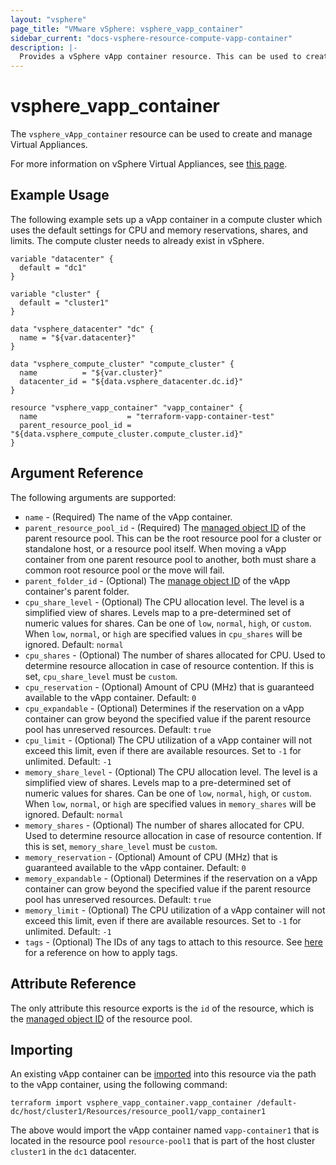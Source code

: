 ```yaml
---
layout: "vsphere"
page_title: "VMware vSphere: vsphere_vapp_container"
sidebar_current: "docs-vsphere-resource-compute-vapp-container"
description: |-
  Provides a vSphere vApp container resource. This can be used to create and manage vApp container.
---
```


# vsphere\_vapp\_container

The `vsphere_vApp_container` resource can be used to create and manage
Virtual Appliances.

For more information on vSphere Virtual Appliances, see [this
page][ref-vsphere-vapp].

[ref-vsphere-vapp]: https://docs.vmware.com/en/VMware-vSphere/6.5/com.vmware.vsphere.vm_admin.doc/GUID-2A95EBB8-1779-40FA-B4FB-4D0845750879.html

## Example Usage

The following example sets up a vApp container in a compute cluster which uses
the default settings for CPU and memory reservations, shares, and limits. The
compute cluster needs to already exist in vSphere.  

```hcl
variable "datacenter" {
  default = "dc1"
}

variable "cluster" {
  default = "cluster1"
}

data "vsphere_datacenter" "dc" {
  name = "${var.datacenter}"
}

data "vsphere_compute_cluster" "compute_cluster" {
  name          = "${var.cluster}"
  datacenter_id = "${data.vsphere_datacenter.dc.id}"
}

resource "vsphere_vapp_container" "vapp_container" {
  name                    = "terraform-vapp-container-test"
  parent_resource_pool_id = "${data.vsphere_compute_cluster.compute_cluster.id}"
}
```

## Argument Reference

The following arguments are supported:

* `name` - (Required) The name of the vApp container.
* `parent_resource_pool_id` - (Required) The [managed object ID][docs-about-morefs]
  of the parent resource pool. This can be the root resource pool for a cluster
  or standalone host, or a resource pool itself. When moving a vApp container
  from one parent resource pool to another, both must share a common root
  resource pool or the move will fail.
* `parent_folder_id` - (Optional) The [manage object ID][docs-about-morefs] of
  the vApp container's parent folder.
* `cpu_share_level` - (Optional) The CPU allocation level. The level is a
  simplified view of shares. Levels map to a pre-determined set of numeric
  values for shares. Can be one of `low`, `normal`, `high`, or `custom`. When
  `low`, `normal`, or `high` are specified values in `cpu_shares` will be
  ignored.  Default: `normal`
* `cpu_shares` - (Optional) The number of shares allocated for CPU. Used to
  determine resource allocation in case of resource contention. If this is set,
  `cpu_share_level` must be `custom`.
* `cpu_reservation` - (Optional) Amount of CPU (MHz) that is guaranteed
  available to the vApp container. Default: `0`
* `cpu_expandable` - (Optional) Determines if the reservation on a vApp
  container can grow beyond the specified value if the parent resource pool has
  unreserved resources. Default: `true`
* `cpu_limit` - (Optional) The CPU utilization of a vApp container will not
  exceed this limit, even if there are available resources. Set to `-1` for
  unlimited.
  Default: `-1`
* `memory_share_level` - (Optional) The CPU allocation level. The level is a
  simplified view of shares. Levels map to a pre-determined set of numeric
  values for shares. Can be one of `low`, `normal`, `high`, or `custom`. When
  `low`, `normal`, or `high` are specified values in `memory_shares` will be
  ignored.  Default: `normal`
* `memory_shares` - (Optional) The number of shares allocated for CPU. Used to
  determine resource allocation in case of resource contention. If this is set,
  `memory_share_level` must be `custom`.
* `memory_reservation` - (Optional) Amount of CPU (MHz) that is guaranteed
  available to the vApp container. Default: `0`
* `memory_expandable` - (Optional) Determines if the reservation on a vApp
  container can grow beyond the specified value if the parent resource pool has
  unreserved resources. Default: `true`
* `memory_limit` - (Optional) The CPU utilization of a vApp container will not
  exceed this limit, even if there are available resources. Set to `-1` for
  unlimited.
  Default: `-1`
* `tags` - (Optional) The IDs of any tags to attach to this resource. See
  [here][docs-applying-tags] for a reference on how to apply tags.

[docs-about-morefs]: /docs/providers/vsphere/index.html#use-of-managed-object-references-by-the-vsphere-provider
[docs-applying-tags]: /docs/providers/vsphere/r/tag.html#using-tags-in-a-supported-resource

## Attribute Reference

The only attribute this resource exports is the `id` of the resource, which is
the [managed object ID][docs-about-morefs] of the resource pool.

## Importing

An existing vApp container can be [imported][docs-import] into this resource via
the path to the vApp container, using the following command:

[docs-import]: https://www.terraform.io/docs/import/index.html

```
terraform import vsphere_vapp_container.vapp_container /default-dc/host/cluster1/Resources/resource_pool1/vapp_container1
```

The above would import the vApp container named `vapp-container1` that is
located in the resource pool `resource-pool1` that is part of the host cluster
`cluster1` in the `dc1` datacenter.
